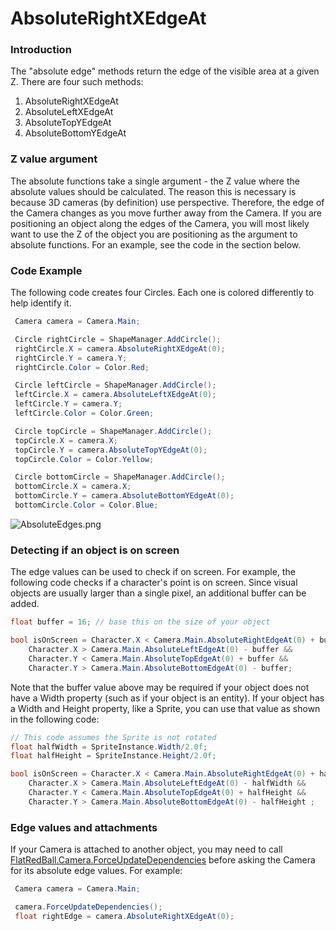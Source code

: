 # AbsoluteRightXEdgeAt

### Introduction

The "absolute edge" methods return the edge of the visible area at a given Z. There are four such methods:

1. AbsoluteRightXEdgeAt
2. AbsoluteLeftXEdgeAt
3. AbsoluteTopYEdgeAt
4. AbsoluteBottomYEdgeAt

### Z value argument

The absolute functions take a single argument - the Z value where the absolute values should be calculated. The reason this is necessary is because 3D cameras (by definition) use perspective. Therefore, the edge of the Camera changes as you move further away from the Camera. If you are positioning an object along the edges of the Camera, you will most likely want to use the Z of the object you are positioning as the argument to absolute functions. For an example, see the code in the section below.

### Code Example

The following code creates four Circles. Each one is colored differently to help identify it.

```csharp
 Camera camera = Camera.Main;

 Circle rightCircle = ShapeManager.AddCircle();
 rightCircle.X = camera.AbsoluteRightXEdgeAt(0);
 rightCircle.Y = camera.Y;
 rightCircle.Color = Color.Red;

 Circle leftCircle = ShapeManager.AddCircle();
 leftCircle.X = camera.AbsoluteLeftXEdgeAt(0);
 leftCircle.Y = camera.Y;
 leftCircle.Color = Color.Green;

 Circle topCircle = ShapeManager.AddCircle();
 topCircle.X = camera.X;
 topCircle.Y = camera.AbsoluteTopYEdgeAt(0);
 topCircle.Color = Color.Yellow;

 Circle bottomCircle = ShapeManager.AddCircle();
 bottomCircle.X = camera.X;
 bottomCircle.Y = camera.AbsoluteBottomYEdgeAt(0);
 bottomCircle.Color = Color.Blue;
```

![AbsoluteEdges.png](../../../media/migrated\_media-AbsoluteEdges.png)

### Detecting if an object is on screen

The edge values can be used to check if on screen. For example, the following code checks if a character's point is on screen. Since visual objects are usually larger than a single pixel, an additional buffer can be added.

```csharp
float buffer = 16; // base this on the size of your object

bool isOnScreen = Character.X < Camera.Main.AbsoluteRightEdgeAt(0) + buffer &&
    Character.X > Camera.Main.AbsoluteLeftEdgeAt(0) - buffer &&
    Character.Y < Camera.Main.AbsoluteTopEdgeAt(0) + buffer &&
    Character.Y > Camera.Main.AbsoluteBottomEdgeAt(0) - buffer;
```

Note that the buffer value above may be required if your object does not have a Width property (such as if your object is an entity). If your object has a Width and Height property, like a Sprite, you can use that value as shown in the following code:

```csharp
// This code assumes the Sprite is not rotated
float halfWidth = SpriteInstance.Width/2.0f;
float halfHeight = SpriteInstance.Height/2.0f;

bool isOnScreen = Character.X < Camera.Main.AbsoluteRightEdgeAt(0) + halfWidth &&
    Character.X > Camera.Main.AbsoluteLeftEdgeAt(0) - halfWidth &&
    Character.Y < Camera.Main.AbsoluteTopEdgeAt(0) + halfHeight &&
    Character.Y > Camera.Main.AbsoluteBottomEdgeAt(0) - halfHeight ;
```

### Edge values and attachments

If your Camera is attached to another object, you may need to call [FlatRedBall.Camera.ForceUpdateDependencies](../../../frb/docs/index.php) before asking the Camera for its absolute edge values. For example:

```csharp
 Camera camera = Camera.Main;

 camera.ForceUpdateDependencies();
 float rightEdge = camera.AbsoluteRightXEdgeAt(0);
```
